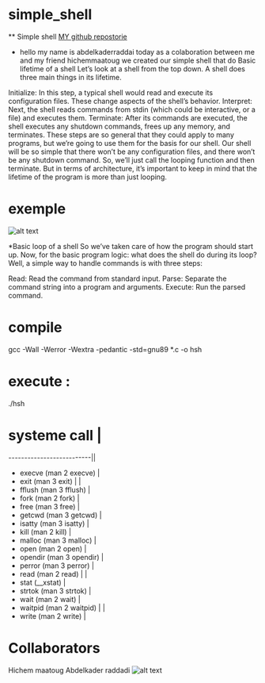 # simple_shell
** Simple shell 
[MY github repostorie](https://github.com/hichem1312/simple_shell)
* hello my name is abdelkaderraddai today as a colaboration between me and my friend hichemmaatoug we created our simple shell that do Basic lifetime of a shell
Let’s look at a shell from the top down. A shell does three main things in its lifetime.

Initialize: In this step, a typical shell would read and execute its configuration files. These change aspects of the shell’s behavior.
Interpret: Next, the shell reads commands from stdin (which could be interactive, or a file) and executes them.
Terminate: After its commands are executed, the shell executes any shutdown commands, frees up any memory, and terminates.
These steps are so general that they could apply to many programs, but we’re going to use them for the basis for our shell. Our shell will be so simple that there won’t be any configuration files, and there won’t be any shutdown command. So, we’ll just call the looping function and then terminate. But in terms of architecture, it’s important to keep in mind that the lifetime of the program is more than just looping.
 # exemple 
![alt text](https://media.geeksforgeeks.org/wp-content/uploads/cli_example.png)




*Basic loop of a shell
So we’ve taken care of how the program should start up. Now, for the basic program logic: what does the shell do during its loop? Well, a simple way to handle commands is with three steps:

Read: Read the command from standard input.
Parse: Separate the command string into a program and arguments.
Execute: Run the parsed command.
# compile 
gcc -Wall -Werror -Wextra -pedantic -std=gnu89 *.c -o hsh

# execute :
./hsh


# systeme call            |
--------------------------||
* execve (man 2 execve)     |
* exit (man 3 exit)         |      |
* fflush (man 3 fflush)     |
* fork (man 2 fork)         |
* free (man 3 free)         |
* getcwd (man 3 getcwd)         |
* isatty (man 3 isatty)     |
* kill (man 2 kill)         |
* malloc (man 3 malloc)     |
* open (man 2 open)         |
* opendir (man 3 opendir)   |
* perror (man 3 perror)     |
* read (man 2 read)         |  |
* stat (__xstat)                   |
* strtok (man 3 strtok)     |
* wait (man 2 wait)         |
* waitpid (man 2 waitpid)   |      |
* write (man 2 write)       |
# Collaborators 
Hichem maatoug
Abdelkader raddadi
![alt text](https://upload.wikimedia.org/wikipedia/commons/thumb/6/67/Collaboration_logo_V2.svg/1280px-Collaboration_logo_V2.svg.png)
